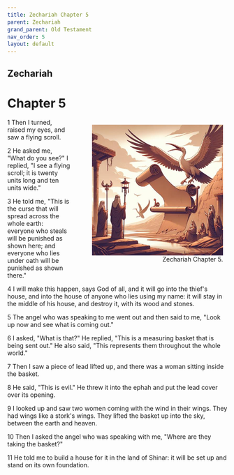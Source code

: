 ```yaml
---
title: Zechariah Chapter 5
parent: Zechariah
grand_parent: Old Testament
nav_order: 5
layout: default
---
```


## Zechariah

# Chapter 5

<figure style="float: right; margin-right: 10px;">
    <img src="/assets/Image/Zechariah/500/5.jpg" alt="Zechariah Chapter 5" style="width: 300px; height: 300px; float: right;padding-left: 10px;"/>
    <figcaption style="clear: both;text-align: right;">Zechariah Chapter 5.</figcaption>
</figure>
1 Then I turned, raised my eyes, and saw a flying scroll.

2 He asked me, "What do you see?" I replied, "I see a flying scroll; it is twenty units long and ten units wide."

3 He told me, "This is the curse that will spread across the whole earth: everyone who steals will be punished as shown here; and everyone who lies under oath will be punished as shown there."

4 I will make this happen, says God of all, and it will go into the thief's house, and into the house of anyone who lies using my name: it will stay in the middle of his house, and destroy it, with its wood and stones.

5 The angel who was speaking to me went out and then said to me, "Look up now and see what is coming out."

6 I asked, "What is that?" He replied, "This is a measuring basket that is being sent out." He also said, "This represents them throughout the whole world."

7 Then I saw a piece of lead lifted up, and there was a woman sitting inside the basket.

8 He said, "This is evil." He threw it into the ephah and put the lead cover over its opening.

9 I looked up and saw two women coming with the wind in their wings. They had wings like a stork's wings. They lifted the basket up into the sky, between the earth and heaven.

10 Then I asked the angel who was speaking with me, "Where are they taking the basket?"

11 He told me to build a house for it in the land of Shinar: it will be set up and stand on its own foundation.


